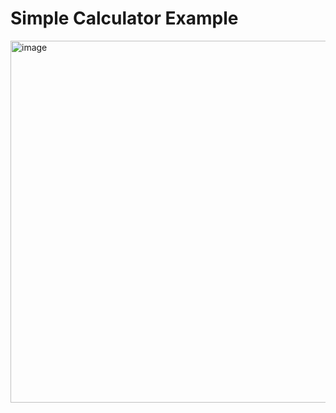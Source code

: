 # Simple Calculator Example

<img width="579" alt="image" src="https://user-images.githubusercontent.com/6671446/171004977-dd98a1a8-4f84-4f10-bdd0-66b30c5cacbd.png">

